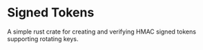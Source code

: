 # Signed Tokens

A simple rust crate for creating and verifying HMAC signed tokens supporting rotating keys.